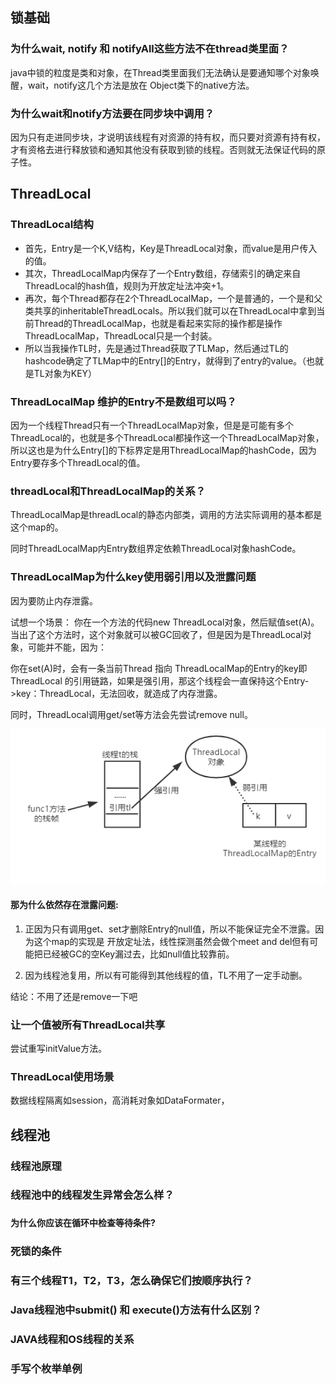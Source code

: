 ## 锁基础

### 为什么wait, notify 和 notifyAll这些方法不在thread类里面？

java中锁的粒度是类和对象，在Thread类里面我们无法确认是要通知哪个对象唤醒，wait，notify这几个方法是放在 Object类下的native方法。



### 为什么wait和notify方法要在同步块中调用？

因为只有走进同步块，才说明该线程有对资源的持有权，而只要对资源有持有权，才有资格去进行释放锁和通知其他没有获取到锁的线程。否则就无法保证代码的原子性。

## ThreadLocal

### ThreadLocal结构

- 首先，Entry是一个K,V结构，Key是ThreadLocal对象，而value是用户传入的值。
- 其次，ThreadLocalMap内保存了一个Entry数组，存储索引的确定来自ThreadLocal的hash值，规则为开放定址法冲突+1。
- 再次，每个Thread都存在2个ThreadLocalMap，一个是普通的，一个是和父类共享的inheritableThreadLocals。所以我们就可以在ThreadLocal中拿到当前Thread的ThreadLocalMap，也就是看起来实际的操作都是操作ThreadLocalMap，ThreadLocal只是一个封装。
- 所以当我操作TL时，先是通过Thread获取了TLMap，然后通过TL的hashcode确定了TLMap中的Entry[]的Entry，就得到了entry的value。（也就是TL对象为KEY）

### ThreadLocalMap 维护的Entry不是数组可以吗？

因为一个线程Thread只有一个ThreadLocalMap对象，但是是可能有多个ThreadLocal的，也就是多个ThreadLocal都操作这一个ThreadLocalMap对象，所以这也是为什么Entry[]的下标界定是用ThreadLocalMap的hashCode，因为Entry要存多个ThreadLocal的值。

### threadLocal和ThreadLocalMap的关系？

ThreadLocalMap是threadLocal的静态内部类，调用的方法实际调用的基本都是这个map的。

同时ThreadLocalMap内Entry数组界定依赖ThreadLocal对象hashCode。

### ThreadLocalMap为什么key使用弱引用以及泄露问题

因为要防止内存泄露。

试想一个场景： 你在一个方法的代码new ThreadLocal对象，然后赋值set(A)。当出了这个方法时，这个对象就可以被GC回收了，但是因为是ThreadLocal对象，可能并不能，因为：

你在set(A)时，会有一条当前Thread 指向 ThreadLocalMap的Entry的key即ThreadLocal 的引用链路，如果是强引用，那这个线程会一直保持这个Entry->key：ThreadLocal，无法回收，就造成了内存泄露。

同时，ThreadLocal调用get/set等方法会先尝试remove null。

![./image/tl_weak.png](./image/tl_weak.png)

#### 那为什么依然存在泄露问题: 

1. 正因为只有调用get、set才删除Entry的null值，所以不能保证完全不泄露。因为这个map的实现是 开放定址法，线性探测虽然会做个meet and del但有可能把已经被GC的空Key漏过去，比如null值比较靠前。

2. 因为线程池复用，所以有可能得到其他线程的值，TL不用了一定手动删。

结论：不用了还是remove一下吧



### 让一个值被所有ThreadLocal共享

尝试重写initValue方法。

### ThreadLocal使用场景

数据线程隔离如session，高消耗对象如DataFormater，



## 线程池

### 线程池原理



### 线程池中的线程发生异常会怎么样？



### 

**为什么你应该在循环中检查等待条件?**



### 死锁的条件



###  有三个线程T1，T2，T3，怎么确保它们按顺序执行？





### Java线程池中submit() 和 execute()方法有什么区别？



### JAVA线程和OS线程的关系



### 手写个枚举单例



